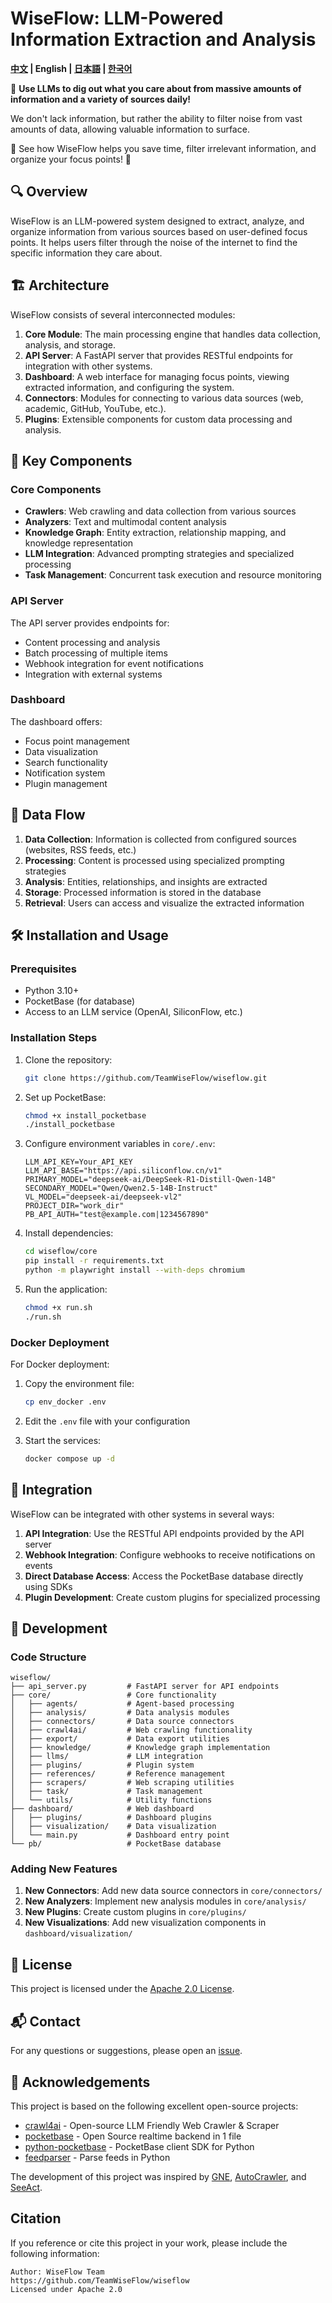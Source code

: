 # WiseFlow: LLM-Powered Information Extraction and Analysis

**[中文](README.md) | English | [日本語](README_JP.md) | [한국어](README_KR.md)**

🚀 **Use LLMs to dig out what you care about from massive amounts of information and a variety of sources daily!**

We don't lack information, but rather the ability to filter noise from vast amounts of data, allowing valuable information to surface.

🌱 See how WiseFlow helps you save time, filter irrelevant information, and organize your focus points! 🌱

## 🔍 Overview

WiseFlow is an LLM-powered system designed to extract, analyze, and organize information from various sources based on user-defined focus points. It helps users filter through the noise of the internet to find the specific information they care about.

## 🏗️ Architecture

WiseFlow consists of several interconnected modules:

1. **Core Module**: The main processing engine that handles data collection, analysis, and storage.
2. **API Server**: A FastAPI server that provides RESTful endpoints for integration with other systems.
3. **Dashboard**: A web interface for managing focus points, viewing extracted information, and configuring the system.
4. **Connectors**: Modules for connecting to various data sources (web, academic, GitHub, YouTube, etc.).
5. **Plugins**: Extensible components for custom data processing and analysis.

## 🧩 Key Components

### Core Components

- **Crawlers**: Web crawling and data collection from various sources
- **Analyzers**: Text and multimodal content analysis
- **Knowledge Graph**: Entity extraction, relationship mapping, and knowledge representation
- **LLM Integration**: Advanced prompting strategies and specialized processing
- **Task Management**: Concurrent task execution and resource monitoring

### API Server

The API server provides endpoints for:
- Content processing and analysis
- Batch processing of multiple items
- Webhook integration for event notifications
- Integration with external systems

### Dashboard

The dashboard offers:
- Focus point management
- Data visualization
- Search functionality
- Notification system
- Plugin management

## 🔄 Data Flow

1. **Data Collection**: Information is collected from configured sources (websites, RSS feeds, etc.)
2. **Processing**: Content is processed using specialized prompting strategies
3. **Analysis**: Entities, relationships, and insights are extracted
4. **Storage**: Processed information is stored in the database
5. **Retrieval**: Users can access and visualize the extracted information

## 🛠️ Installation and Usage

### Prerequisites

- Python 3.10+
- PocketBase (for database)
- Access to an LLM service (OpenAI, SiliconFlow, etc.)

### Installation Steps

1. Clone the repository:
   ```bash
   git clone https://github.com/TeamWiseFlow/wiseflow.git
   ```

2. Set up PocketBase:
   ```bash
   chmod +x install_pocketbase
   ./install_pocketbase
   ```

3. Configure environment variables in `core/.env`:
   ```
   LLM_API_KEY=Your_API_KEY
   LLM_API_BASE="https://api.siliconflow.cn/v1"
   PRIMARY_MODEL="deepseek-ai/DeepSeek-R1-Distill-Qwen-14B"
   SECONDARY_MODEL="Qwen/Qwen2.5-14B-Instruct"
   VL_MODEL="deepseek-ai/deepseek-vl2"
   PROJECT_DIR="work_dir"
   PB_API_AUTH="test@example.com|1234567890"
   ```

4. Install dependencies:
   ```bash
   cd wiseflow/core
   pip install -r requirements.txt
   python -m playwright install --with-deps chromium
   ```

5. Run the application:
   ```bash
   chmod +x run.sh
   ./run.sh
   ```

### Docker Deployment

For Docker deployment:

1. Copy the environment file:
   ```bash
   cp env_docker .env
   ```

2. Edit the `.env` file with your configuration

3. Start the services:
   ```bash
   docker compose up -d
   ```

## 🔌 Integration

WiseFlow can be integrated with other systems in several ways:

1. **API Integration**: Use the RESTful API endpoints provided by the API server
2. **Webhook Integration**: Configure webhooks to receive notifications on events
3. **Direct Database Access**: Access the PocketBase database directly using SDKs
4. **Plugin Development**: Create custom plugins for specialized processing

## 🧪 Development

### Code Structure

```
wiseflow/
├── api_server.py         # FastAPI server for API endpoints
├── core/                 # Core functionality
│   ├── agents/           # Agent-based processing
│   ├── analysis/         # Data analysis modules
│   ├── connectors/       # Data source connectors
│   ├── crawl4ai/         # Web crawling functionality
│   ├── export/           # Data export utilities
│   ├── knowledge/        # Knowledge graph implementation
│   ├── llms/             # LLM integration
│   ├── plugins/          # Plugin system
│   ├── references/       # Reference management
│   ├── scrapers/         # Web scraping utilities
│   ├── task/             # Task management
│   └── utils/            # Utility functions
├── dashboard/            # Web dashboard
│   ├── plugins/          # Dashboard plugins
│   ├── visualization/    # Data visualization
│   └── main.py           # Dashboard entry point
└── pb/                   # PocketBase database
```

### Adding New Features

1. **New Connectors**: Add new data source connectors in `core/connectors/`
2. **New Analyzers**: Implement new analysis modules in `core/analysis/`
3. **New Plugins**: Create custom plugins in `core/plugins/`
4. **New Visualizations**: Add new visualization components in `dashboard/visualization/`

## 📄 License

This project is licensed under the [Apache 2.0 License](LICENSE).

## 📬 Contact

For any questions or suggestions, please open an [issue](https://github.com/TeamWiseFlow/wiseflow/issues).

## 🤝 Acknowledgements

This project is based on the following excellent open-source projects:

- [crawl4ai](https://github.com/unclecode/crawl4ai) - Open-source LLM Friendly Web Crawler & Scraper
- [pocketbase](https://github.com/pocketbase/pocketbase) - Open Source realtime backend in 1 file
- [python-pocketbase](https://github.com/vaphes/pocketbase) - PocketBase client SDK for Python
- [feedparser](https://github.com/kurtmckee/feedparser) - Parse feeds in Python

The development of this project was inspired by [GNE](https://github.com/GeneralNewsExtractor/GeneralNewsExtractor), [AutoCrawler](https://github.com/kingname/AutoCrawler), and [SeeAct](https://github.com/OSU-NLP-Group/SeeAct).

## Citation

If you reference or cite this project in your work, please include the following information:

```
Author: WiseFlow Team
https://github.com/TeamWiseFlow/wiseflow
Licensed under Apache 2.0
```

